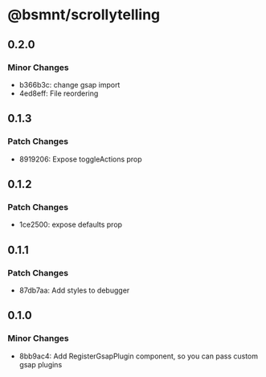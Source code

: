# @bsmnt/scrollytelling

## 0.2.0

### Minor Changes

- b366b3c: change gsap import
- 4ed8eff: File reordering

## 0.1.3

### Patch Changes

- 8919206: Expose toggleActions prop

## 0.1.2

### Patch Changes

- 1ce2500: expose defaults prop

## 0.1.1

### Patch Changes

- 87db7aa: Add styles to debugger

## 0.1.0

### Minor Changes

- 8bb9ac4: Add RegisterGsapPlugin component, so you can pass custom gsap plugins
